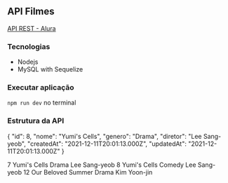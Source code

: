 ## API Filmes

[API REST - Alura](https://cursos.alura.com.br/course/nodejs-api-rest-padronizada-escalavel)
### Tecnologias
- Nodejs
- MySQL with Sequelize

### Executar aplicação
```npm run dev``` no terminal


### Estrutura da API
{
  "id": 8,
  "nome": "Yumi's Cells",
  "genero": "Drama",
  "diretor": "Lee Sang-yeob",
  "createdAt": "2021-12-11T20:01:13.000Z",
  "updatedAt": "2021-12-11T20:01:13.000Z"
}

<register>
	<id>7</id>
	<nome>Yumi's Cells</nome>
	<genero>Drama</genero>
	<diretor>Lee Sang-yeob</diretor>
	<id>8</id>
	<nome>Yumi's Cells</nome>
	<genero>Comedy</genero>
	<diretor>Lee Sang-yeob</diretor>
	<id>12</id>
	<nome>Our Beloved Summer</nome>
	<genero>Drama</genero>
	<diretor>Kim Yoon-jin</diretor>
</register>